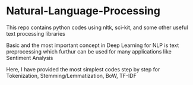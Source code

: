 # Natural-Language-Processing

This repo contains python codes using nltk, sci-kit, and some other useful text processing libraries

Basic and the most important concept in Deep Learning for NLP is text preprocessing which furthur can be used for many applications like Sentiment Analysis

Here, I have provided the most simplest codes step by step for 
Tokenization, Stemming/Lemmatization, BoW, TF-IDF

